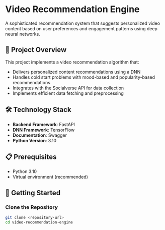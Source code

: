
# Video Recommendation Engine

A sophisticated recommendation system that suggests personalized video content based on user preferences and engagement patterns using deep neural networks.

## 🎯 Project Overview

This project implements a video recommendation algorithm that:

- Delivers personalized content recommendations using a DNN
- Handles cold start problems with mood-based and popularity-based recommendations
- Integrates with the Socialverse API for data collection
- Implements efficient data fetching and preprocessing

## 🛠️ Technology Stack

- **Backend Framework**: FastAPI
- **DNN Framework**: TensorFlow
- **Documentation**: Swagger
- **Python Version**: 3.10

## 📋 Prerequisites

- Python 3.10
- Virtual environment (recommended)

## 🚀 Getting Started

### Clone the Repository

```bash
git clone <repository-url>
cd video-recommendation-engine
```
